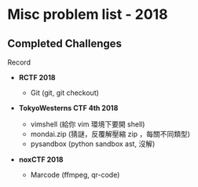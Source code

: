 # Misc problem list - 2018

## Completed Challenges
Record

* **RCTF 2018**
	- Git (git, git checkout)

* **TokyoWesterns CTF 4th 2018**
	- vimshell (給你 vim 環境下要開 shell)
	- mondai.zip (猜謎，反覆解壓縮 zip ，每關不同類型)
	- pysandbox (python sandbox ast, 沒解)

* **noxCTF 2018**
	- Marcode (ffmpeg, qr-code)